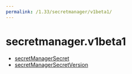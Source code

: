 ```yaml
---
permalink: /1.33/secretmanager/v1beta1/
---
```


# secretmanager.v1beta1



* [secretManagerSecret](secretManagerSecret.md)
* [secretManagerSecretVersion](secretManagerSecretVersion.md)